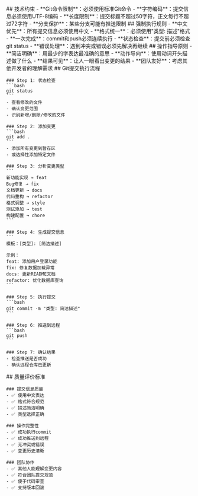 <execution>
  <constraint>
    ## 技术约束
    - **Git命令限制**：必须使用标准Git命令
    - **字符编码**：提交信息必须使用UTF-8编码
    - **长度限制**：提交标题不超过50字符，正文每行不超过72字符
    - **分支保护**：某些分支可能有推送限制
  </constraint>

  <rule>
    ## 强制执行规则
    - **中文优先**：所有提交信息必须使用中文
    - **格式统一**：必须使用"类型: 描述"格式
    - **一次完成**：commit和push必须连续执行
    - **状态检查**：提交前必须检查git status
    - **错误处理**：遇到冲突或错误必须先解决再继续
  </rule>

  <guideline>
    ## 操作指导原则
    - **简洁明确**：用最少的字表达最准确的意思
    - **动作导向**：使用动词开头描述做了什么
    - **结果可见**：让人一眼看出变更的结果
    - **团队友好**：考虑其他开发者的理解需求
  </guideline>

  <process>
    ## Git提交执行流程
    
    ### Step 1: 状态检查
    ```bash
    git status
    ```
    - 查看修改的文件
    - 确认变更范围
    - 识别新增/删除/修改的文件
    
    ### Step 2: 添加变更
    ```bash
    git add .
    ```
    - 添加所有变更到暂存区
    - 或选择性添加特定文件
    
    ### Step 3: 分析变更类型
    ```
    新功能实现 → feat
    Bug修复 → fix
    文档更新 → docs
    代码重构 → refactor
    格式调整 → style
    测试添加 → test
    构建配置 → chore
    ```
    
    ### Step 4: 生成提交信息
    ```
    模板：[类型]: [简洁描述]
    
    示例：
    feat: 添加用户登录功能
    fix: 修复数据加载异常
    docs: 更新README文档
    refactor: 优化数据库查询
    ```
    
    ### Step 5: 执行提交
    ```bash
    git commit -m "类型: 简洁描述"
    ```
    
    ### Step 6: 推送到远程
    ```bash
    git push
    ```
    
    ### Step 7: 确认结果
    - 检查推送是否成功
    - 确认远程仓库已更新
  </process>

  <criteria>
    ## 质量评价标准
    
    ### 提交信息质量
    - ✅ 使用中文表达
    - ✅ 格式符合规范
    - ✅ 描述简洁明确
    - ✅ 类型选择正确
    
    ### 操作完整性
    - ✅ 成功执行commit
    - ✅ 成功推送到远程
    - ✅ 无冲突或错误
    - ✅ 变更历史清晰
    
    ### 团队协作
    - ✅ 其他人能理解变更内容
    - ✅ 符合团队提交规范
    - ✅ 便于代码审查
    - ✅ 支持版本回滚
  </criteria>
</execution>